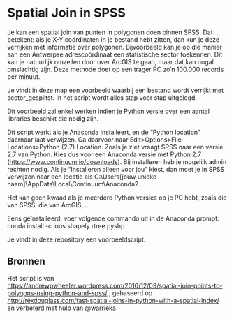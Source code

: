 # Spatial Join in SPSS

Je kan een spatial join van punten in polygonen doen binnen SPSS.
Dat betekent: als je X-Y coördinaten in je bestand hebt zitten, dan kun je deze verrijken met informatie over polygonen. Bijvoorbeeld kan je op die manier aan een Antwerpse adrescoördinaat een statistische sector toekennen.
Dit kan je natuurlijk omzeilen door over ArcGIS te gaan, maar dat kan nogal omslachtig zijn.
Deze methode doet op een trager PC zo’n 100.000 records per minuut.

Je vindt in deze map een voorbeeld waarbij een bestand wordt verrijkt met sector_gesplitst. In het script wordt alles stap voor stap uitgelegd.

Dit voorbeeld zal enkel werken indien je Python versie over een aantal libraries beschikt die nodig zijn. 
 
Dit script werkt als je Anaconda installeert, en de “Python location” daarnaar laat verwijzen. Ga daarvoor naar Edit>Options>File Locations>Python (2.7) Location.
Zoals je ziet vraagt SPSS naar een versie 2.7 van Python. Kies dus voor een Anaconda versie met Python 2.7 (https://www.continuum.io/downloads). Bij installeren heb je mogelijk admin rechten nodig. Als je “Installeren alleen voor jou”  kiest, dan moet je in SPSS verwijzen naar een locatie als C:\Users\[jouw unieke naam]\AppData\Local\Continuum\Anaconda2.

Het kan geen kwaad als je meerdere Python versies op je PC hebt, zoals die van SPSS, die van ArcGIS,... 

Eens geïnstalleerd, voer volgende commando uit in de Anaconda prompt:
conda install -c ioos shapely rtree pyshp

Je vindt in deze repository een voorbeeldscript.

## Bronnen

Het script is van https://andrewpwheeler.wordpress.com/2016/12/09/spatial-join-points-to-polygons-using-python-and-spss/ , 
gebaseerd op http://rexdouglass.com/fast-spatial-joins-in-python-with-a-spatial-index/ en verbeterd met hulp van [@warrieka](https://github.com/warrieka)

